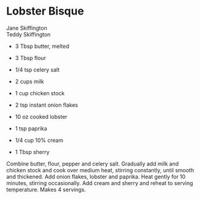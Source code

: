 # Lobster Bisque

Jane Skiffington<br/>
Teddy Skiffington

- 3 Tbsp butter, melted
- 3 Tbsp flour
- 1/4 tsp celery salt
- 2 cups milk
- 1 cup chicken stock

- 2 tsp instant onion flakes
- 10 oz cooked lobster
- 1 tsp paprika
- 1/4 cup 10% cream
- 1 Tbsp sherry

Combine butter, flour, pepper and celery salt. Gradually add milk and chicken stock and cook over medium heat, stirring constantly, until smooth and thickened. Add onion flakes, lobster and paprika. Heat gently for 10 minutes, stirring occasionally. Add cream and sherry and reheat to serving temperature. Makes 4 servings.